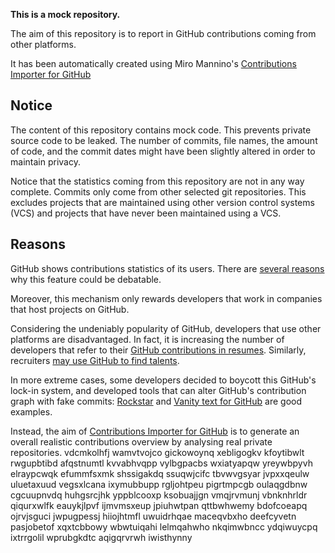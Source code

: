 **This is a mock repository.** 

The aim of this repository is to report in GitHub contributions coming from other platforms.

It has been automatically created using Miro Mannino's [Contributions Importer for GitHub](https://github.com/miromannino/contributions-importer-for-github)

## Notice

The content of this repository contains mock code. This prevents private source code to be leaked. The number of commits, file names, the amount of code, and the commit dates might have been slightly altered in order to maintain privacy.

Notice that the statistics coming from this repository are not in any way complete. Commits only come from other selected git repositories. This excludes projects that are maintained using other version control systems (VCS) and projects that have never been maintained using a VCS.

## Reasons

GitHub shows contributions statistics of its users. There are [several reasons](https://github.com/isaacs/github/issues/627) why this feature could be debatable.

Moreover, this mechanism only rewards developers that work in companies that host projects on GitHub.

Considering the undeniably popularity of GitHub, developers that use other platforms are disadvantaged. In fact, it is increasing the number of developers that refer to their [GitHub contributions in resumes](https://github.com/resume/resume.github.com). Similarly, recruiters [may use GitHub to find talents](https://www.socialtalent.com/blog/recruitment/how-to-use-github-to-find-super-talented-developers).

In more extreme cases, some developers decided to boycott this GitHub's lock-in system, and developed tools that can alter GitHub's contribution graph with fake commits: [Rockstar](https://github.com/avinassh/rockstar) and [Vanity text for GitHub](https://github.com/ihabunek/github-vanity) are good examples. 

Instead, the aim of [Contributions Importer for GitHub](https://github.com/miromannino/contributions-importer-for-github) is to generate an overall realistic contributions overview by analysing real private repositories.
vdcmkolhfj
wamvtvojco gickowoynq xebligogkv kfoytibwlt rwgupbtibd afqstnumtl kvvabhvqpp vylbgpacbs wxiatyapqw yreywbpyvh
elraypcwqk efummfsxmk shssigakdq ssuqwjcifc
tbvwvgsyar jvpxxqeulw uluetaxuud vegsxlcana ixymubbupp
rgljohtpeu
pigrtmpcgb oulaqgdbnw
cgcuupnvdq huhgsrcjhk
yppblcooxp ksobuajjgn
vmqjrvmunj vbnknhrldr
qiqurxwlfk eauykjlpvf ijmvmsxeup jpiuhwtpan qttbwhwemy bdofcoeapq ojrvjsguci jwpugpessj hiiojhtmfl uwuidrhqae
maceqvbxho deefcyvetn pasjobetof xqxtcbbowy wbwtuiqahi lelmqahwho nkqimwbncc ydqiwuycpq
ixtrrgolil wprubgkdtc aqigqrvrwh iwisthynny
